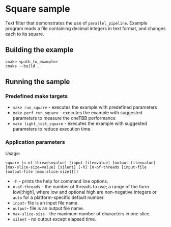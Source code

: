 # Square sample

Text filter that demonstrates the use of `parallel_pipeline`. Example program reads a file containing decimal integers
in text format, and changes each to its square.

## Building the example

```
cmake <path_to_example>
cmake --build .
```

## Running the sample

### Predefined make targets

* `make run_square` - executes the example with predefined parameters
* `make perf_run_square` - executes the example with suggested parameters to measure the oneTBB performance
* `make light_test_square` - executes the example with suggested parameters to reduce execution time.

### Application parameters

Usage:

```
square [n-of-threads=value] [input-file=value] [output-file=value] [max-slice-size=value] [silent] [-h] [n-of-threads [input-file [output-file [max-slice-size]]]]
```

* `-h` - prints the help for command line options.
* `n-of-threads` - the number of threads to use; a range of the form low\[:high\], where low and optional high are
  non-negative integers or `auto` for a platform-specific default number.
* `input`- file is an input file name.
* `output`- file is an output file name.
* `max-slice-size` - the maximum number of characters in one slice.
* `silent` - no output except elapsed time.
